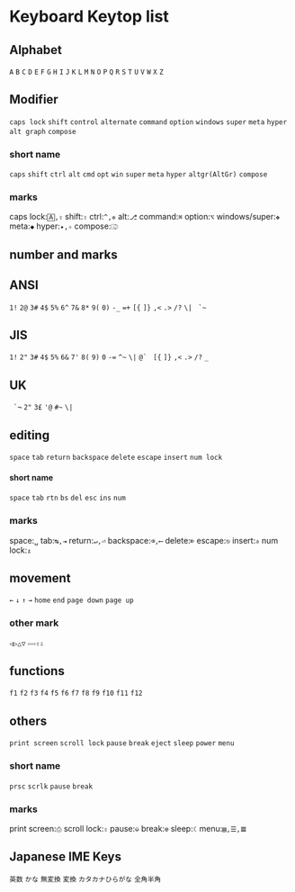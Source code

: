 # Keyboard Keytop list

## Alphabet

`A` `B` `C` `D` `E` `F` `G` `H` `I` `J` `K` `L` `M` `N` `O` `P` `Q` `R` `S` `T` `U` `V` `W` `X` `Z`

## Modifier

`caps lock` `shift` `control` `alternate` `command` `option` `windows` `super` `meta` `hyper` `alt graph` `compose`

### short name

`caps` `shift` `ctrl` `alt` `cmd` `opt` `win` `super` `meta` `hyper` `altgr(AltGr)` `compose`

### marks

caps lock:`🄰,⇪` shift:`⇧` ctrl:`^,✲` alt:`⎇` command:`⌘` option:`⌥` windows/super:`❖` meta:`◆` hyper:`✦,✧` compose:`⎄`

## number and marks

## ANSI

`1!` `2@` `3#` `4$` `5%` `6^` `7&` `8*` `9(` `0)` `-_` `=+` `[{` `]}` `,<` `.>` `/?` `\|` ``` `~```

## JIS

`1!` `2"` `3#` `4$` `5%` `6&` `7'` `8(` `9)` `0` `-=` `^~` `\|` ```@` ``` `[{` `]}` `,<` `.>` `/?` `_`

## UK

``` `¬``` `2"` `3£` `'@` `#~` `\|`

## editing

`space` `tab` `return` `backspace` `delete` `escape` `insert` `num lock`

#### short name

`space` `tab` `rtn` `bs` `del` `esc` `ins` `num`

### marks

space:`␣` tab:`↹,⇥` return:`↵,⏎` backspace:`⌫,⟵` delete:`⌦` escape:`⎋` insert:`⎀` num lock:`⇭`

## movement

`←` `↓` `↑` `→` `home` `end` `page down` `page up`

### other mark

`◁▷△▽` `⇦⇨⇧⇩`

## functions

`f1` `f2` `f3` `f4` `f5` `f6` `f7` `f8` `f9` `f10` `f11` `f12`

## others

`print screen` `scroll lock` `pause` `break` `eject` `sleep` `power` `menu`

### short name

`prsc` `scrlk` `pause` `break`

### marks

print screen:`⎙` scroll lock:`⇳` pause:`⎉` break:`⎊` sleep:`☾` menu:`▤,☰,𝌆`

## Japanese IME Keys

`英数` `かな` `無変換` `変換` `カタカナひらがな` `全角半角`
